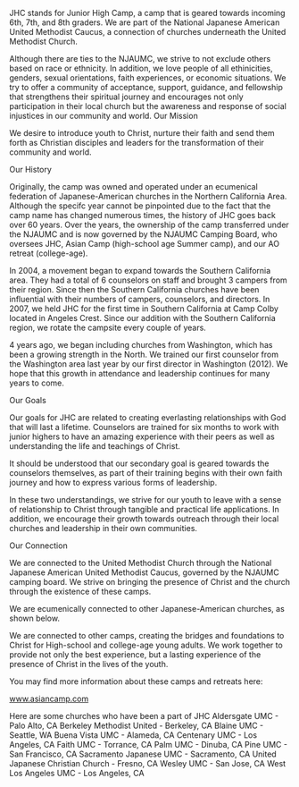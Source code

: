 JHC stands for Junior High Camp, a camp that is geared towards incoming 6th, 7th, and 8th graders.  We are part of the National Japanese American United Methodist Caucus, a connection of churches underneath the United Methodist Church. 
 
Although there are ties to the NJAUMC, we strive to not exclude others based on race or ethnicity.  In addition, we love people of all ethinicities, genders, sexual orientations, faith experiences, or economic situations.  We try to offer a community of acceptance, support, guidance, and fellowship that strengthens their spiritual journey and encourages not only participation in their local church but the awareness and response of social injustices in our community and world.
Our Mission

We desire to introduce youth to Christ, nurture their faith and send them forth as Christian disciples and leaders for the transformation of their community and world.

Our History
 
Originally, the camp was owned and operated under an ecumenical federation of Japanese-American churches in the Northern California Area.  Although the specifc year cannot be pinpointed due to the fact that the camp name has changed numerous times, the history of JHC goes back over 60 years.  Over the years, the ownership of the camp transferred under the NJAUMC and is now governed by the NJAUMC Camping Board, who oversees JHC, Asian Camp (high-school age Summer camp), and our AO retreat (college-age).
 
In 2004, a movement began to expand towards the Southern California area.  They had a total of 6 counselors on staff and brought 3 campers from their region.  Since then the Southern California churches have been influential with their numbers of campers, counselors, and directors.  In 2007, we held JHC for the first time in Southern California at Camp Colby located in Angeles Crest.  Since our addition with the Southern California region, we rotate the campsite every couple of years.
 
4 years ago, we began including churches from Washington, which has been a growing strength in the North.  We trained our first counselor from the Washington area last year by our first director in Washington (2012).  We hope that this growth in attendance and leadership continues for many years to come.

Our Goals
 
Our goals for JHC are related to creating everlasting relationships with God that will last a lifetime.  Counselors are trained for six months to work with junior highers to have an amazing experience with their peers as well as understanding the life and teachings of Christ. 
 
It should be understood that our secondary goal is geared towards the counselors themselves, as part of their training begins with their own faith journey and how to express various forms of leadership.
 
In these two understandings, we strive for our youth to leave with a sense of relationship to Christ through tangible and practical life applications.  In addition, we encourage their growth towards outreach through their local churches and leadership in their own communities.

Our Connection
 
We are connected to the United Methodist Church through the National Japanese American United Methodist Caucus, governed by the NJAUMC camping board.  We strive on bringing the presence of Christ and the church through the existence of these camps.
 
We are ecumenically connected to other Japanese-American churches, as shown below.
 
We are connected to other camps, creating the bridges and foundations to Christ for High-school and college-age young adults.  We work together to provide not only the best experience, but a lasting experience of the presence of Christ in the lives of the youth.
 
You may find more information about these camps and retreats here:
 
www.asiancamp.com
 
Here are some churches who have been a part of JHC
Aldersgate UMC - Palo Alto, CA
Berkeley Methodist United - Berkeley, CA
Blaine UMC - Seattle, WA
Buena Vista UMC - Alameda, CA
Centenary UMC - Los Angeles, CA
Faith UMC - Torrance, CA
Palm UMC - Dinuba, CA
Pine UMC - San Francisco, CA
Sacramento Japanese UMC - Sacramento, CA
United Japanese Christian Church - Fresno, CA
Wesley UMC - San Jose, CA
West Los Angeles UMC - Los Angeles, CA